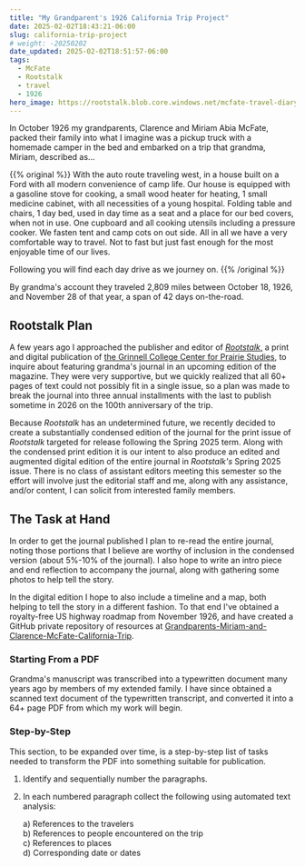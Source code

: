 ```yaml
---
title: "My Grandparent's 1926 California Trip Project"
date: 2025-02-02T18:43:21-06:00
slug: california-trip-project
# weight: -20250202
date_updated: 2025-02-02T18:51:57-06:00
tags: 
  - McFate
  - Rootstalk
  - travel
  - 1926
hero_image: https://rootstalk.blob.core.windows.net/mcfate-travel-diary/United_States_System_of_Highways_Adopted_for_Uniform_Marking_by_the_American_Association_of_State_Highway_Officials.jpg
---
```

In October 1926 my grandparents, Clarence and Miriam Abia McFate, packed their family into what I imagine was a pickup truck with a homemade camper in the bed and embarked on a trip that grandma, Miriam, described as...  

{{% original %}}
With the auto route traveling west, in a house built on a Ford with all modern convenience of camp life.  Our house is equipped with a gasoline stove for cooking, a small wood heater for heating, 1 small medicine cabinet, with all necessities of a young hospital.  Folding table and chairs, 1 day bed, used in day time as a seat and a place for our bed covers, when not in use. One cupboard and all cooking utensils including a pressure cooker.  We fasten tent and camp cots on out side.  All in all we have a very comfortable way to travel.  Not to  fast but just fast enough for the most enjoyable time of our lives.  

Following you will find each day drive as we journey on.
{{% /original %}}


By grandma's account they traveled 2,809 miles between October 18, 1926, and November 28 of that year, a span of 42 days on-the-road.  

## Rootstalk Plan

A few years ago I approached the publisher and editor of [_Rootstalk_,](https://rootstalk.grinnell.edu) a print and digital publication of [the Grinnell College Center for Prairie Studies](https://www.grinnell.edu/academics/centers-programs/prairie-studies), to inquire about featuring grandma's journal in an upcoming edition of the magazine.  They were very supportive, but we quickly realized that all 60+ pages of text could not possibly fit in a single issue, so a plan was made to break the journal into three annual installments with the last to publish sometime in 2026 on the 100th anniversary of the trip.  

Because _Rootstalk_ has an undetermined future, we recently decided to create a substantially condensed edition of the journal for the print issue of _Rootstalk_ targeted for release following the Spring 2025 term.  Along with the condensed print edition it is our intent to also produce an edited and augmented digital edition of the entire journal in _Rootstalk's_ Spring 2025 issue.  There is no class of assistant editors meeting this semester so the effort will involve just the editorial staff and me, along with any assistance, and/or content, I can solicit from interested family members. 

## The Task at Hand

In order to get the journal published I plan to re-read the entire journal, noting those portions that I believe are worthy of inclusion in the condensed version (about 5%-10% of the journal).  I also hope to write an intro piece and end reflection to accompany the journal, along with gathering some photos to help tell the story.  

In the digital edition I hope to also include a timeline and a map, both helping to tell the story in a different fashion.  To that end I've obtained a royalty-free US highway roadmap from November 1926, and have created a GitHub private repository of resources at [Grandparents-Miriam-and-Clarence-McFate-California-Trip](https://github.com/SummittDweller/Grandparents-Miriam-and-Clarence-McFate-California-Trip).

### Starting From a PDF

Grandma's manuscript was transcribed into a typewritten document many years ago by members of my extended family.  I have since obtained a scanned text document of the typewritten transcript, and converted it into a 64+ page PDF from which my work will begin.

### Step-by-Step

This section, to be expanded over time, is a step-by-step list of tasks needed to transform the PDF into something suitable for publication.

1) Identify and sequentially number the paragraphs.

2) In each numbered paragraph collect the following using automated text analysis:
  
    a) References to the travelers  
    b) References to people encountered on the trip  
    c) References to places   
    d) Corresponding date or dates  



